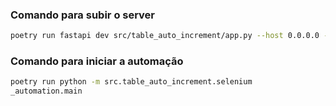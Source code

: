 
### Comando para subir o server
```bash
poetry run fastapi dev src/table_auto_increment/app.py --host 0.0.0.0 --reload
```
### Comando para iniciar a automação
```bash
poetry run python -m src.table_auto_increment.selenium
_automation.main
```